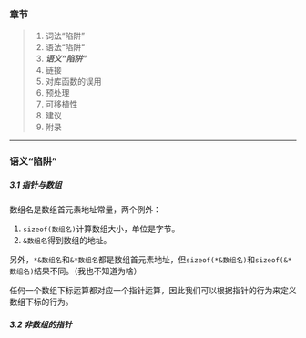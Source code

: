 ### 章节
> 1. 词法“陷阱”
> 2. 语法“陷阱”
> 3. ***语义“陷阱”***
> 4. 链接
> 5. 对库函数的误用
> 6. 预处理
> 7. 可移植性
> 8. 建议
> 9. 附录

---

### 语义“陷阱”

##### 3.1 指针与数组

数组名是数组首元素地址常量，两个例外：

1. `sizeof(数组名)`计算数组大小，单位是字节。
2. `&数组名`得到数组的地址。

另外，`*&数组名`和`&*数组名`都是数组首元素地址，但`sizeof(*&数组名)`和`sizeof(&*数组名)`结果不同。（我也不知道为啥）

任何一个数组下标运算都对应一个指针运算，因此我们可以根据指针的行为来定义数组下标的行为。

##### 3.2 非数组的指针

